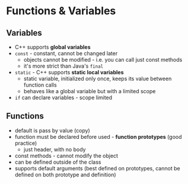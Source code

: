 # Functions & Variables

## Variables

- C++ supports **global variables**
- `const` - constant, cannot be changed later
    - objects cannot be modified - i.e. you can call just const methods
    - it's more strict than Java's `final`
- `static` - C++ supports **static local variables**
    - static variable, initialized only once, keeps its value between function calls
    - behaves like a global variable but with a limited scope
- `if` can declare variables - scope limited

## Functions

- default is pass by value (copy)
- function must be declared before used - **function prototypes** (good practice)
    - just header, with no body
- const methods - cannot modify the object
- can be defined outside of the class
- supports default arguments (best defined on prototypes, cannot be defined on both prototype and definition)